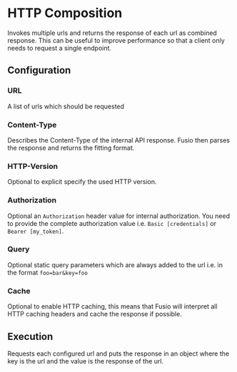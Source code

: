 
# HTTP Composition

Invokes multiple urls and returns the response of each url as combined
response. This can be useful to improve performance so that a client only
needs to request a single endpoint.

## Configuration

### URL

A list of urls which should be requested

### Content-Type

Describes the Content-Type of the internal API response. Fusio then parses the response and
returns the fitting format.

### HTTP-Version

Optional to explicit specify the used HTTP version.

### Authorization

Optional an `Authorization` header value for internal authorization. You need to provide the
complete authorization value i.e. `Basic [credentials]` or `Bearer [my_token]`.

### Query

Optional static query parameters which are always added to the url i.e. in the format
`foo=bar&key=foo`

### Cache

Optional to enable HTTP caching, this means that Fusio will interpret all HTTP caching headers
and cache the response if possible.

## Execution

Requests each configured url and puts the response in an object where the key is the
url and the value is the response of the url.
